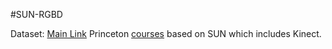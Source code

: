 #SUN-RGBD

Dataset: [Main Link](http://rgbd.cs.princeton.edu/)
Princeton [courses](http://3dvision.princeton.edu/courses.html) based on SUN which includes Kinect.

